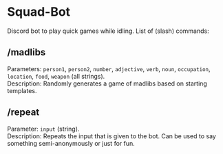 # Squad-Bot
Discord bot to play quick games while idling. List of (slash) commands:

## /madlibs
Parameters: `person1`, `person2`, `number`, `adjective`, `verb`, `noun`, `occupation`, `location`, `food`, `weapon` (all strings). <br />
Description: Randomly generates a game of madlibs based on starting templates.

## /repeat
Parameter: `input` (string). <br />
Description: Repeats the input that is given to the bot. Can be used to say something semi-anonymously or just for fun.

